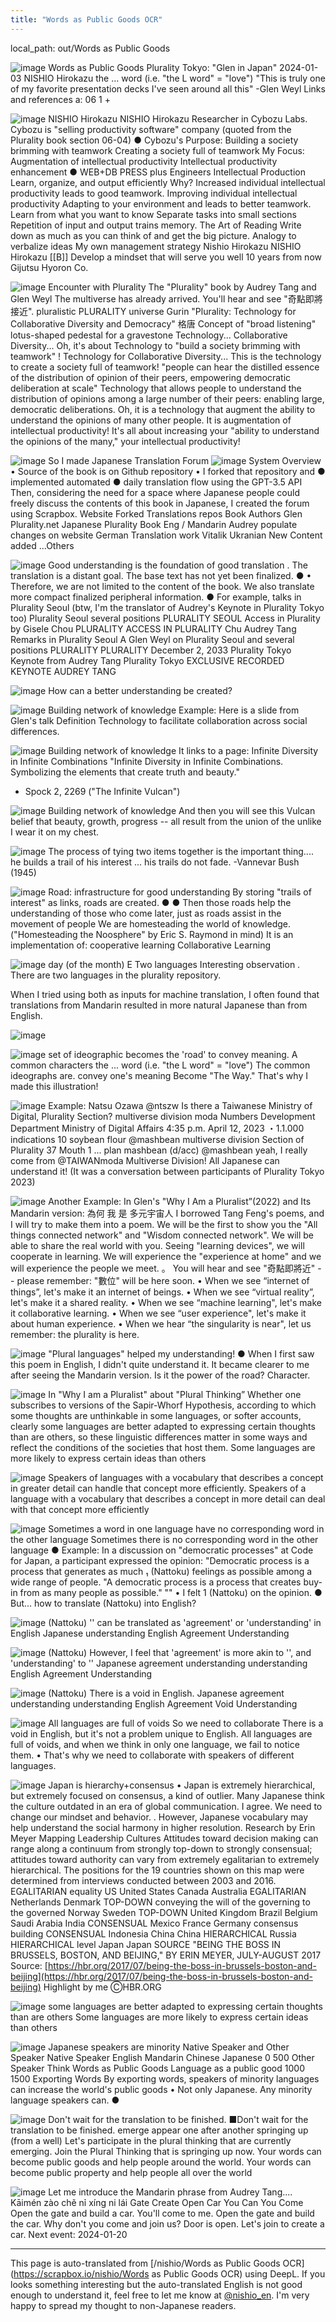 ```yaml
---
title: "Words as Public Goods OCR"
---
```


local_path: out/Words as Public Goods

![image](https://gyazo.com/00dd2d39ca044062bfe9e80c597d6bd3/thumb/1000)
Words as Public Goods
Plurality Tokyo: "Glen in Japan"
2024-01-03 NISHIO Hirokazu
the ... word (i.e. "the L word" = "love")
"This is truly one of my favorite presentation
decks I've seen around all this" -Glen Weyl
Links and references
a: 06
1
+

![image](https://gyazo.com/945f91e3fa0c744796af82b5414a92e1/thumb/1000)
NISHIO Hirokazu
NISHIO Hirokazu
Researcher in Cybozu Labs.
Cybozu is "selling productivity software" company
(quoted from the Plurality book section 06-04)
●
Cybozu's Purpose:
Building a society brimming with teamwork
Creating a society full of teamwork
My Focus:
Augmentation of intellectual productivity
Intellectual productivity enhancement
●
WEB+DB PRESS plus
Engineers
Intellectual Production
Learn, organize, and output efficiently
Why?
Increased individual intellectual productivity leads to good teamwork.
Improving individual intellectual productivity Adapting to your environment and
leads to better teamwork.
Learn from what you want to know
Separate tasks into small sections
Repetition of input and output trains memory.
The Art of Reading
Write down as much as you can think of and get the big picture.
Analogy to verbalize ideas
My own management strategy
Nishio Hirokazu
NISHIO Hirokazu
[[B]]
Develop a mindset that will serve you well 10 years from now
Gijutsu Hyoron Co.

![image](https://gyazo.com/f8cf1dae00ad61c6eb35ad5babed1111/thumb/1000)
Encounter with Plurality
The "Plurality" book by
Audrey Tang and Glen Weyl
The multiverse has already arrived.
You'll hear and see "奇點即將接近".
pluralistic
PLURALITY
universe
Gurin
"Plurality: Technology for Collaborative
Diversity and Democracy"
格唐 Concept of "broad listening"
lotus-shaped pedestal for a gravestone
Technology... Collaborative Diversity...
Oh, it's about Technology to "build a society
brimming with teamwork" !
Technology for Collaborative Diversity... This is the technology to create a society full of teamwork!
"people can hear the distilled essence of the
distribution of opinion of their peers,
empowering democratic deliberation at scale"
Technology that allows people to understand the distribution of opinions among a large number of their peers: enabling large, democratic deliberations.
Oh, it is a technology that augment the
ability to understand the opinions of many
other people. It is augmentation of
intellectual productivity!
It's all about increasing your "ability to understand the opinions of the many," your intellectual productivity!

![image](https://gyazo.com/f718b774d3f5f0017c6c42d89627ba30/thumb/1000)
So I made Japanese Translation Forum
![image](https://gyazo.com/81c4ec60826b273b033eb281160cb2c0/thumb/1000)
System Overview
• Source of the book is on Github repository
• I forked that repository and
●
implemented automated
●
daily translation flow
using the GPT-3.5 API
Then, considering the need
for a space where Japanese
people could freely discuss
the contents of this book
in Japanese,
I created the forum
using Scrapbox.
Website
Forked
Translations
repos
Book
Authors
Glen
Plurality.net
Japanese
Plurality Book
Eng / Mandarin
Audrey
populate changes on website
German
Translation
work
Vitalik
Ukranian
New Content
added
...Others

![image](https://gyazo.com/43d19baf461c89823cccc76265408098/thumb/1000)
Good understanding is the
foundation of good translation
. The translation is a distant goal.
The base text has not yet been finalized.
●
• Therefore, we are not limited to the content of the book.
We also translate more compact finalized peripheral
information.
●
For example, talks in Plurality Seoul
(btw, I'm the translator of Audrey's Keynote in Plurality Tokyo too)
Plurality Seoul
several positions
PLURALITY
SEOUL
Access in Plurality
by Gisele Chou
PLURALITY
ACCESS IN PLURALITY
Chu
Audrey Tang
Remarks in Plurality
Seoul
A
Glen Weyl on
Plurality Seoul
and
several positions
PLURALITY
PLURALITY
December 2, 2033
Plurality Tokyo
Keynote from
Audrey Tang
Plurality Tokyo
EXCLUSIVE RECORDED KEYNOTE
AUDREY TANG

![image](https://gyazo.com/c282f7be958c4208e6f72c6aca66da36/thumb/1000)
How can a better
understanding be created?

![image](https://gyazo.com/cf4c46c1b2d61d3d8de27676611ebd5b/thumb/1000)
Building network of knowledge
Example: Here is a slide from Glen's talk
Definition
Technology to facilitate collaboration across
social differences.

![image](https://gyazo.com/84a262d5fc913d3003f5e21a856dc187/thumb/1000)
Building network of knowledge
It links to a page:
Infinite Diversity in Infinite Combinations
"Infinite Diversity in Infinite Combinations. Symbolizing the elements that create truth and beauty."
- Spock 2, 2269 ("The Infinite Vulcan")

![image](https://gyazo.com/bd67996644796896ae2669182dc5dc0f/thumb/1000)
Building network of knowledge
And then you will see this
Vulcan belief that beauty, growth, progress -- all result from the union of the unlike
I wear it on my chest.

![image](https://gyazo.com/68d9ab1025b6dee4b407fc7803ea4059/thumb/1000)
The process of tying two
items together is the
important thing.... he builds
a trail of his interest ... his
trails do not fade.
-Vannevar Bush (1945)

![image](https://gyazo.com/d1b1ab2c980d322e6f44bb4ce2a49942/thumb/1000)
Road:
infrastructure for good understanding
By storing "trails of interest" as links, roads are created.
●
●
Then those roads help the understanding of those who
come later, just as roads assist in the movement of people
We are homesteading the world of knowledge.
("Homesteading the Noosphere" by Eric S. Raymond in mind)
It is an implementation of:
cooperative learning
Collaborative Learning

![image](https://gyazo.com/50df8bf678e304f17fa7ffb45da4ee5b/thumb/1000)
day (of the month)
E
Two languages
Interesting observation
. There are two languages
in the plurality repository.


When I tried using both as inputs for machine translation,
I often found that translations from Mandarin resulted
in more natural Japanese than from English.

![image](https://gyazo.com/79c2ef50cd632129b98f1125652aee06/thumb/1000)


![image](https://gyazo.com/76e280987c502a556ab8beac2d999568/thumb/1000)
set of ideographic
becomes
the 'road' to convey meaning.
A common
characters
the ... word (i.e. "the L word" = "love")
The common ideographs are.
convey one's meaning
Become "The Way."
That's why I made this illustration!

![image](https://gyazo.com/09779907aa292fa3fd23e53bd4ab5c03/thumb/1000)
Example:
Natsu Ozawa
@ntszw
Is there a Taiwanese Ministry of Digital, Plurality Section?
multiverse division
moda
Numbers Development Department
Ministry of Digital Affairs
4:35 p.m. April 12, 2023 ・1.1.000 indications
10
soybean flour
@mashbean
multiverse division
Section of Plurality
37
Mouth 1
...
plan
mashbean (d/acc)
@mashbean
yeah, I really come from @TAIWANmoda
Multiverse Division!
All Japanese can
understand it!
(It was a conversation
between participants of
Plurality Tokyo 2023)

![image](https://gyazo.com/eef3a8cfb42943337dd3da36dcc0135a/thumb/1000)
Another Example:
In Glen's "Why I Am a Pluralist”(2022)
and Its Mandarin version: 為何 我 是 多元宇宙人
I borrowed Tang Feng's poems, and I will try to make them into a poem.
We will be the first to show you the "All things connected network" and "Wisdom connected network".
We will be able to share the real world with you.
Seeing "learning devices", we will cooperate in learning.
We will experience the "experience at home" and we will experience the people we meet.
。
You will hear and see "奇點即將近" -- please remember: "數位" will be here soon.
• When we see “internet of things”, let's make it an internet of beings.
• When we see “virtual reality”, let's make it a shared reality.
• When we see “machine learning", let's make it collaborative learning.
• When we see “user experience", let's make it about human experience.
• When we hear “the singularity is near", let us remember: the plurality is here.

![image](https://gyazo.com/0abba4ebac67fed13941f75a0291b9c7/thumb/1000)
"Plural languages"
helped my understanding!
●
When I first saw this poem in English,
I didn't quite understand it.
It became clearer to me after seeing the Mandarin version.
Is it the power
of the road?
Character.

![image](https://gyazo.com/319f8398a727062e141b96b6971b5da9/thumb/1000)
In "Why I am a Pluralist"
about "Plural Thinking”
Whether one subscribes to versions of the
Sapir-Whorf Hypothesis,
according to which some thoughts are
unthinkable in some languages, or softer
accounts, clearly some languages are better
adapted to expressing certain thoughts
than are others, so these linguistic
differences matter in some ways and reflect
the conditions of the societies that host them.
Some languages are more likely to express certain ideas than others

![image](https://gyazo.com/3078a19e2d9944b822cefd53cd92db7a/thumb/1000)
Speakers of languages with a vocabulary that
describes a concept in greater detail can
handle that concept more efficiently.
Speakers of a language with a vocabulary that describes a concept in more detail can deal with that concept more efficiently

![image](https://gyazo.com/3ee3ddc5cc3d5947f221ec37548fb225/thumb/1000)
Sometimes a word in one language
have no corresponding word
in the other language Sometimes there is no corresponding word in the other language
●
Example: In a discussion on "democratic processes" at
Code for Japan, a participant expressed the opinion:
"Democratic process is a process that generates as much
₁ (Nattoku) feelings as possible among a wide range of
people.
"A democratic process is a process that creates buy-in from as many people as possible."
""
• I felt 1 (Nattoku) on the opinion.
●
But... how to translate (Nattoku) into English?

![image](https://gyazo.com/172deac36f01e0a871a16b57c07debf3/thumb/1000)
(Nattoku)
'' can be translated as
'agreement' or 'understanding' in English
Japanese
understanding
English
Agreement
Understanding

![image](https://gyazo.com/e269ba0b51ea422ed034347988528227/thumb/1000)
(Nattoku)
However, I feel that 'agreement' is more
akin to '', and 'understanding' to ''
Japanese
agreement
understanding
understanding
English
Agreement
Understanding

![image](https://gyazo.com/d26d91e17f61d3721f37c7fecce877ec/thumb/1000)
(Nattoku)
There is a void in English.
Japanese
agreement
understanding
understanding
English
Agreement
Void
Understanding

![image](https://gyazo.com/53d171d5105b3cd5472d6e653a4e1187/thumb/1000)
All languages are full of voids
So we need to collaborate
There is a void in English,
but it's not a problem unique to English.
All languages are full of voids,
and when we think in only one language,
we fail to notice them.
• That's why we need to collaborate with speakers of
different languages.

![image](https://gyazo.com/8c4f03c6a4f4c4e7c921f4df275d8806/thumb/1000)
Japan is hierarchy+consensus
• Japan is
extremely hierarchical,
but extremely focused on
consensus, a kind of outlier.
Many Japanese think the
culture outdated in an era of
global communication.
I agree. We need to change
our mindset and behavior.
. However, Japanese
vocabulary may help
understand the social
harmony in higher
resolution.
Research by Erin Meyer
Mapping Leadership Cultures
Attitudes toward decision making can range along a continuum from strongly top-down to strongly
consensual; attitudes toward authority can vary from extremely egalitarian to extremely hierarchical.
The positions for the 19 countries shown on this map were determined from interviews conducted
between 2003 and 2016.
EGALITARIAN
equality
US United States
Canada
Australia
EGALITARIAN
Netherlands
Denmark
TOP-DOWN
conveying the will of the governing to the governed
Norway
Sweden
TOP-DOWN
United Kingdom
Brazil
Belgium
Saudi Arabia
India
CONSENSUAL
Mexico
France
Germany
consensus building
CONSENSUAL
Indonesia
China
China
HIERARCHICAL
Russia
HIERARCHICAL
level
Japan
Japan
SOURCE "BEING THE BOSS IN BRUSSELS, BOSTON, AND BEIJING," BY ERIN MEYER, JULY-AUGUST 2017
Source: [https://hbr.org/2017/07/being-the-boss-in-brussels-boston-and-beijing](https://hbr.org/2017/07/being-the-boss-in-brussels-boston-and-beijing)
Highlight by me
ⒸHBR.ORG

![image](https://gyazo.com/da77455e06f268713e256c0a58a5087c/thumb/1000)
some languages are better
adapted to expressing
certain thoughts than are
others
Some languages are more likely to express certain ideas than others

![image](https://gyazo.com/c0b65482fd6df7e30b7eaee813c48323/thumb/1000)
Japanese speakers are minority
Native Speaker and Other Speaker
Native Speaker
English
Mandarin Chinese
Japanese
0
500
Other Speaker
Think Words as Public Goods
Language as a public good
1000
1500
Exporting Words
By exporting words, speakers of minority languages can
increase the world's public goods
• Not only Japanese. Any minority language speakers can.
●

![image](https://gyazo.com/5f33535124b0994a5d610fa547d7dde7/thumb/1000)
Don't wait for the translation to be
finished.
■Don't wait for the translation to be finished.
emerge
appear one after another
springing up (from a well)
Let's participate in the plural thinking
that are currently emerging.
Join the Plural Thinking that is springing up now.
Your words can become public goods
and help people around the world.
Your words can become public property and help people all over the world

![image](https://gyazo.com/803b4ef247017dec8acf7d5f292cf7ee/thumb/1000)
Let me introduce the Mandarin phrase from Audrey Tang.... Kāimén zào chẽ nỉ xíng ni lái
Gate Create Open Car You Can You Come
Open the gate and build a car. You'll come to me.
Open the gate and build the car.
Why don't you come and join us?
Door is open. Let's join to create a car.
Next event: 2024-01-20

---
This page is auto-translated from [/nishio/Words as Public Goods OCR](https://scrapbox.io/nishio/Words as Public Goods OCR) using DeepL. If you looks something interesting but the auto-translated English is not good enough to understand it, feel free to let me know at [@nishio_en](https://twitter.com/nishio_en). I'm very happy to spread my thought to non-Japanese readers.